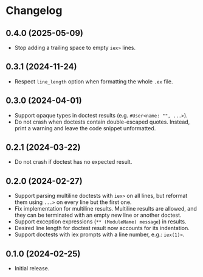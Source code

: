 # Changelog

## 0.4.0 (2025-05-09)

- Stop adding a trailing space to empty `iex>` lines.

## 0.3.1 (2024-11-24)

- Respect `line_length` option when formatting the whole `.ex` file. 

## 0.3.0 (2024-04-01)

- Support opaque types in doctest results (e.g. `#User<name: "", ...>`).
- Do not crash when doctests contain double-escaped quotes. Instead, print a warning and leave the code snippet unformatted.

## 0.2.1 (2024-03-22)

- Do not crash if doctest has no expected result.

## 0.2.0 (2024-02-27)

- Support parsing multiline doctests with `iex>` on all lines, but reformat them using `...>` on every line but the first one.
- Fix implementation for multiline results. Multiline results are allowed, and they can be terminated with an empty new line or another doctest.
- Support exception expressions (`** (ModuleName) message`) in results.
- Desired line length for doctest result now accounts for its indentation.
- Support doctests with iex prompts with a line number, e.g.: `iex(1)>`.

## 0.1.0 (2024-02-25)

- Initial release.
